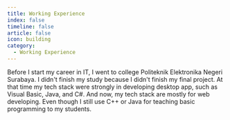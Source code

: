 ```yaml
---
title: Working Experience
index: false
timeline: false
article: false
icon: building
category:
  - Working Experience
---
```


Before I start my career in IT, I went to college Politeknik Elektronika Negeri Surabaya. I didn't finish my study because I didn't finish my final project. At that time my tech stack were strongly in developing desktop app, such as Visual Basic, Java, and C#. And now, my tech stack are mostly for web developing. Even though I still use C++ or Java for teaching basic programming to my students.

<Catalog />
